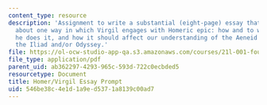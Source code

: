 ```yaml
---
content_type: resource
description: 'Assignment to write a substantial (eight-page) essay that makes an argument
  about one way in which Virgil engages with Homeric epic: how and to what effect
  he does it, and how it should affect our understanding of the Aeneid and, retrospectively,
  the Iliad and/or Odyssey.'
file: https://ol-ocw-studio-app-qa.s3.amazonaws.com/courses/21l-001-foundations-of-western-culture-homer-to-dante-fall-2008/546be38c4e1d1a9ed5371a8139c00ad7_virg_home_prompt.pdf
file_type: application/pdf
parent_uid: ab362297-4293-965c-593d-722c0ecbded5
resourcetype: Document
title: Homer/Virgil Essay Prompt
uid: 546be38c-4e1d-1a9e-d537-1a8139c00ad7
---
```

